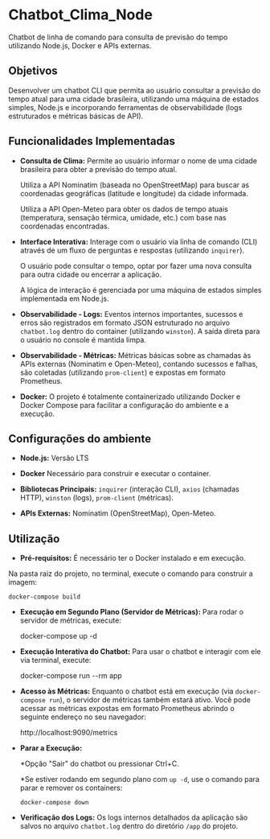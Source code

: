 # Chatbot_Clima_Node

Chatbot de linha de comando para consulta de previsão do tempo utilizando Node.js, Docker e APIs externas.

## Objetivos

Desenvolver um chatbot CLI que permita ao usuário consultar a previsão do tempo atual para uma cidade brasileira, utilizando uma máquina de estados simples, Node.js e incorporando ferramentas de observabilidade (logs estruturados e métricas básicas de API).

## Funcionalidades Implementadas

*   **Consulta de Clima:** Permite ao usuário informar o nome de uma cidade brasileira para obter a previsão do tempo atual.

    Utiliza a API Nominatim (baseada no OpenStreetMap) para buscar as coordenadas geográficas (latitude e longitude) da cidade informada.

    Utiliza a API Open-Meteo para obter os dados de tempo atuais (temperatura, sensação térmica, umidade, etc.) com base nas coordenadas encontradas.

*   **Interface Interativa:** Interage com o usuário via linha de comando (CLI) através de um fluxo de perguntas e respostas (utilizando `inquirer`).

    O usuário pode consultar o tempo, optar por fazer uma nova consulta para outra cidade ou encerrar a aplicação.

    A lógica de interação é gerenciada por uma máquina de estados simples implementada em Node.js.

*   **Observabilidade - Logs:** Eventos internos importantes, sucessos e erros são registrados em formato JSON estruturado no arquivo `chatbot.log` dentro do container (utilizando `winston`). A saída direta para o usuário no console é mantida limpa.

*   **Observabilidade - Métricas:** Métricas básicas sobre as chamadas às APIs externas (Nominatim e Open-Meteo), contando sucessos e falhas, são coletadas (utilizando `prom-client`) e expostas em formato Prometheus.

*   **Docker:** O projeto é totalmente containerizado utilizando Docker e Docker Compose para facilitar a configuração do ambiente e a execução.

## Configurações do ambiente

*   **Node.js:** Versão LTS

*   **Docker** Necessário para construir e executar o container.

*   **Bibliotecas Principais:** `inquirer` (interação CLI), `axios` (chamadas HTTP), `winston` (logs), `prom-client` (métricas).

*   **APIs Externas:** Nominatim (OpenStreetMap), Open-Meteo.

## Utilização

*   **Pré-requisitos:** É necessário ter o Docker instalado e em execução.

Na pasta raiz do projeto, no terminal, execute o comando para construir a imagem:

    docker-compose build

*   **Execução em Segundo Plano (Servidor de Métricas):** Para rodar o servidor de métricas, execute:

    docker-compose up -d

*   **Execução Interativa do Chatbot:** Para usar o chatbot e interagir com ele via terminal, execute:

    docker-compose run --rm app

*   **Acesso às Métricas:** Enquanto o chatbot está em execução (via `docker-compose run`), o servidor de métricas também estará ativo. Você pode acessar as métricas expostas em formato Prometheus abrindo o seguinte endereço no seu navegador:

    http://localhost:9090/metrics

*   **Parar a Execução:**

    *Opção "Sair" do chatbot ou pressionar Ctrl+C.

    *Se estiver rodando em segundo plano com `up -d`, use o comando para parar e remover os containers:

        docker-compose down

*   **Verificação dos Logs:** Os logs internos detalhados da aplicação são salvos no arquivo `chatbot.log` dentro do diretório `/app` do projeto.